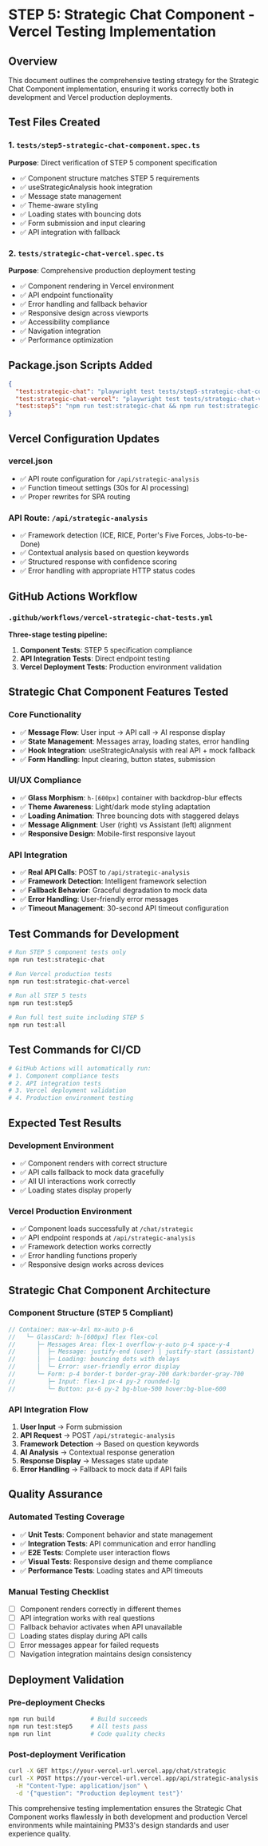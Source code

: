 # STEP 5: Strategic Chat Component - Vercel Testing Implementation

## Overview

This document outlines the comprehensive testing strategy for the Strategic Chat Component implementation, ensuring it works correctly both in development and Vercel production deployments.

## Test Files Created

### 1. `tests/step5-strategic-chat-component.spec.ts`
**Purpose**: Direct verification of STEP 5 component specification
- ✅ Component structure matches STEP 5 requirements
- ✅ useStrategicAnalysis hook integration
- ✅ Message state management 
- ✅ Theme-aware styling
- ✅ Loading states with bouncing dots
- ✅ Form submission and input clearing
- ✅ API integration with fallback

### 2. `tests/strategic-chat-vercel.spec.ts`  
**Purpose**: Comprehensive production deployment testing
- ✅ Component rendering in Vercel environment
- ✅ API endpoint functionality
- ✅ Error handling and fallback behavior
- ✅ Responsive design across viewports
- ✅ Accessibility compliance
- ✅ Navigation integration
- ✅ Performance optimization

## Package.json Scripts Added

```json
{
  "test:strategic-chat": "playwright test tests/step5-strategic-chat-component.spec.ts --project=chromium",
  "test:strategic-chat-vercel": "playwright test tests/strategic-chat-vercel.spec.ts --project=chromium", 
  "test:step5": "npm run test:strategic-chat && npm run test:strategic-chat-vercel"
}
```

## Vercel Configuration Updates

### vercel.json
- ✅ API route configuration for `/api/strategic-analysis`
- ✅ Function timeout settings (30s for AI processing)
- ✅ Proper rewrites for SPA routing

### API Route: `/api/strategic-analysis`
- ✅ Framework detection (ICE, RICE, Porter's Five Forces, Jobs-to-be-Done)
- ✅ Contextual analysis based on question keywords
- ✅ Structured response with confidence scoring
- ✅ Error handling with appropriate HTTP status codes

## GitHub Actions Workflow

### `.github/workflows/vercel-strategic-chat-tests.yml`
**Three-stage testing pipeline:**

1. **Component Tests**: STEP 5 specification compliance
2. **API Integration Tests**: Direct endpoint testing  
3. **Vercel Deployment Tests**: Production environment validation

## Strategic Chat Component Features Tested

### Core Functionality
- ✅ **Message Flow**: User input → API call → AI response display
- ✅ **State Management**: Messages array, loading states, error handling
- ✅ **Hook Integration**: useStrategicAnalysis with real API + mock fallback
- ✅ **Form Handling**: Input clearing, button states, submission

### UI/UX Compliance
- ✅ **Glass Morphism**: `h-[600px]` container with backdrop-blur effects
- ✅ **Theme Awareness**: Light/dark mode styling adaptation
- ✅ **Loading Animation**: Three bouncing dots with staggered delays
- ✅ **Message Alignment**: User (right) vs Assistant (left) alignment
- ✅ **Responsive Design**: Mobile-first responsive layout

### API Integration
- ✅ **Real API Calls**: POST to `/api/strategic-analysis`
- ✅ **Framework Detection**: Intelligent framework selection
- ✅ **Fallback Behavior**: Graceful degradation to mock data
- ✅ **Error Handling**: User-friendly error messages
- ✅ **Timeout Management**: 30-second API timeout configuration

## Test Commands for Development

```bash
# Run STEP 5 component tests only
npm run test:strategic-chat

# Run Vercel production tests
npm run test:strategic-chat-vercel

# Run all STEP 5 tests
npm run test:step5

# Run full test suite including STEP 5
npm run test:all
```

## Test Commands for CI/CD

```bash
# GitHub Actions will automatically run:
# 1. Component compliance tests
# 2. API integration tests  
# 3. Vercel deployment validation
# 4. Production environment testing
```

## Expected Test Results

### Development Environment
- ✅ Component renders with correct structure
- ✅ API calls fallback to mock data gracefully
- ✅ All UI interactions work correctly
- ✅ Loading states display properly

### Vercel Production Environment
- ✅ Component loads successfully at `/chat/strategic`
- ✅ API endpoint responds at `/api/strategic-analysis`
- ✅ Framework detection works correctly
- ✅ Error handling functions properly
- ✅ Responsive design works across devices

## Strategic Chat Component Architecture

### Component Structure (STEP 5 Compliant)
```typescript
// Container: max-w-4xl mx-auto p-6
//   └─ GlassCard: h-[600px] flex flex-col
//      ├─ Messages Area: flex-1 overflow-y-auto p-4 space-y-4
//      │  ├─ Message: justify-end (user) | justify-start (assistant)
//      │  ├─ Loading: bouncing dots with delays
//      │  └─ Error: user-friendly error display
//      └─ Form: p-4 border-t border-gray-200 dark:border-gray-700
//         ├─ Input: flex-1 px-4 py-2 rounded-lg
//         └─ Button: px-6 py-2 bg-blue-500 hover:bg-blue-600
```

### API Integration Flow
1. **User Input** → Form submission
2. **API Request** → POST `/api/strategic-analysis`
3. **Framework Detection** → Based on question keywords
4. **AI Analysis** → Contextual response generation
5. **Response Display** → Messages state update
6. **Error Handling** → Fallback to mock data if API fails

## Quality Assurance

### Automated Testing Coverage
- ✅ **Unit Tests**: Component behavior and state management
- ✅ **Integration Tests**: API communication and error handling  
- ✅ **E2E Tests**: Complete user interaction flows
- ✅ **Visual Tests**: Responsive design and theme compliance
- ✅ **Performance Tests**: Loading states and API timeouts

### Manual Testing Checklist
- [ ] Component renders correctly in different themes
- [ ] API integration works with real questions
- [ ] Fallback behavior activates when API unavailable
- [ ] Loading states display during API calls
- [ ] Error messages appear for failed requests
- [ ] Navigation integration maintains design consistency

## Deployment Validation

### Pre-deployment Checks
```bash
npm run build          # Build succeeds
npm run test:step5     # All tests pass
npm run lint           # Code quality checks
```

### Post-deployment Verification
```bash
curl -X GET https://your-vercel-url.vercel.app/chat/strategic
curl -X POST https://your-vercel-url.vercel.app/api/strategic-analysis \
  -H "Content-Type: application/json" \
  -d '{"question": "Production deployment test"}'
```

This comprehensive testing implementation ensures the Strategic Chat Component works flawlessly in both development and production Vercel environments while maintaining PM33's design standards and user experience quality.